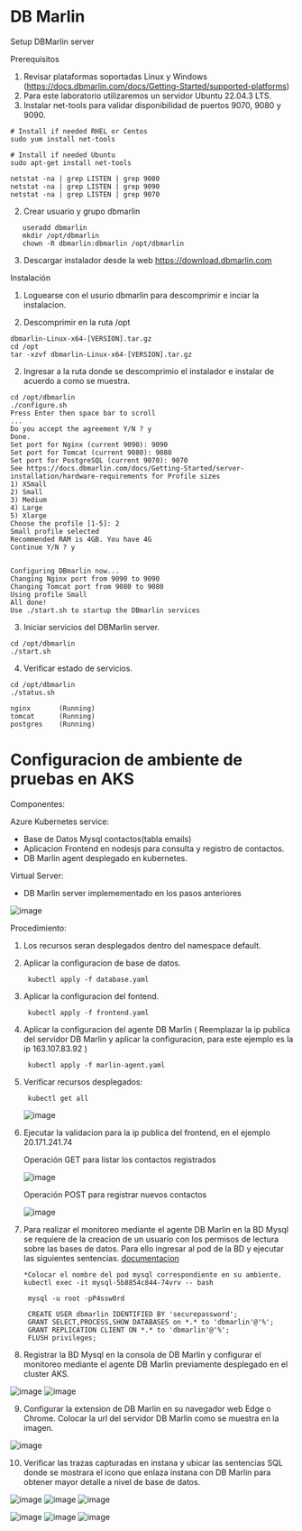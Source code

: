 # DB Marlin

Setup DBMarlin server

  Prerequisitos
  
  1. Revisar plataformas soportadas Linux y Windows (https://docs.dbmarlin.com/docs/Getting-Started/supported-platforms)
  2. Para este laboratorio utilizaremos un servidor Ubuntu 22.04.3 LTS.
  3. Instalar net-tools para validar disponibilidad de puertos 9070, 9080 y 9090.
  
    # Install if needed RHEL or Centos
    sudo yum install net-tools
    
    # Install if needed Ubuntu
    sudo apt-get install net-tools
    
    netstat -na | grep LISTEN | grep 9080
    netstat -na | grep LISTEN | grep 9090
    netstat -na | grep LISTEN | grep 9070
  
  2. Crear usuario y grupo dbmarlin

  ```
     useradd dbmarlin
     mkdir /opt/dbmarlin
     chown -R dbmarlin:dbmarlin /opt/dbmarlin
  ```

  3. Descargar instalador desde la web https://download.dbmarlin.com


  Instalación
  
  1. Loguearse con el usurio dbmarlin para descomprimir e inciar la instalacion. 

  2. Descomprimir en la ruta /opt
     
    dbmarlin-Linux-x64-[VERSION].tar.gz 
    cd /opt
    tar -xzvf dbmarlin-Linux-x64-[VERSION].tar.gz

  2. Ingresar a la ruta donde se descomprimio el instalador e instalar de acuerdo a como se muestra.

    cd /opt/dbmarlin
    ./configure.sh
    Press Enter then space bar to scroll
    ...
    Do you accept the agreement Y/N ? y
    Done.
    Set port for Nginx (current 9090): 9090
    Set port for Tomcat (current 9080): 9080
    Set port for PostgreSQL (current 9070): 9070
    See https://docs.dbmarlin.com/docs/Getting-Started/server-installation/hardware-requirements for Profile sizes
    1) XSmall
    2) Small
    3) Medium
    4) Large
    5) Xlarge
    Choose the profile [1-5]: 2
    Small profile selected
    Recommended RAM is 4GB. You have 4G
    Continue Y/N ? y
    
    
    Configuring DBmarlin now...
    Changing Nginx port from 9090 to 9090
    Changing Tomcat port from 9080 to 9080
    Using profile Small
    All done!
    Use ./start.sh to startup the DBmarlin services


  3. Iniciar servicios del DBMarlin server.

    cd /opt/dbmarlin
    ./start.sh

  4. Verificar estado de servicios.

    cd /opt/dbmarlin
    ./status.sh
    
    nginx       (Running)
    tomcat      (Running)
    postgres    (Running)

# Configuracion de ambiente de pruebas en AKS

Componentes:

Azure Kubernetes service:
- Base de Datos Mysql contactos(tabla emails)
- Aplicacion Frontend en nodesjs para consulta y registro de contactos.
- DB Marlin agent desplegado en kubernetes.

Virtual Server:
- DB Marlin server implemementado en los pasos anteriores

![image](https://github.com/juan-conde-21/DBMarlin/assets/13276404/b22f88bc-00f8-4430-82f2-f247cf3c02ca)

Procedimiento:

1. Los recursos seran desplegados dentro del namespace default.
  
2. Aplicar la configuracion de base de datos.

        kubectl apply -f database.yaml

3. Aplicar la configuracion del fontend.
 
        kubectl apply -f frontend.yaml

4. Aplicar la configuracion del agente DB Marlin ( Reemplazar la ip publica del servidor DB Marlin y aplicar la configuracion, para este ejemplo es la ip 163.107.83.92 )

        kubectl apply -f marlin-agent.yaml

5. Verificar recursos desplegados:
 
        kubectl get all

    ![image](https://github.com/juan-conde-21/DBMarlin/assets/13276404/19608ed5-2d5a-4b05-bc01-0c3937300047)

6. Ejecutar la validacion para la ip publica del frontend, en el ejemplo 20.171.241.74

   Operación GET para listar los contactos registrados

   ![image](https://github.com/juan-conde-21/DBMarlin/assets/13276404/9af7d201-6ef1-4efa-bd03-c3aed7cd570d)

   Operación POST para registrar nuevos contactos
 
   ![image](https://github.com/juan-conde-21/DBMarlin/assets/13276404/6eb4760a-68c1-4cef-b512-d29c47bbc9ac)

7. Para realizar el monitoreo mediante el agente DB Marlin en la BD Mysql se requiere de la creacion de un usuario con los permisos de lectura sobre las bases de datos. Para ello ingresar al pod de la BD y ejecutar las siguientes sentencias. [documentacion](https://docs.dbmarlin.com/docs/Monitored-Technologies/Databases/mysql)

       *Colocar el nombre del pod mysql correspondiente en su ambiente.
       kubectl exec -it mysql-5b8854c844-74vrv -- bash

        mysql -u root -pP4ssw0rd
        
        CREATE USER dbmarlin IDENTIFIED BY 'securepassword';
        GRANT SELECT,PROCESS,SHOW DATABASES on *.* to 'dbmarlin'@'%';
        GRANT REPLICATION CLIENT ON *.* to 'dbmarlin'@'%';
        FLUSH privileges;


8. Registrar la BD Mysql en la consola de DB Marlin y configurar el monitoreo mediante el agente DB Marlin previamente desplegado en el cluster AKS.


![image](https://github.com/juan-conde-21/DBMarlin/assets/13276404/4a817c36-fb79-44ed-8197-dc33f9351e9a)
![image](https://github.com/juan-conde-21/DBMarlin/assets/13276404/4a615e7b-6b81-47ff-8baa-5407f12230c5)



9. Configurar la extension de DB Marlin en su navegador web Edge o Chrome. Colocar la url del servidor DB Marlin como se muestra en la imagen.


![image](https://github.com/juan-conde-21/DBMarlin/assets/13276404/299f9595-e1dd-45c0-94d3-3f6688605350)

10. Verificar las trazas capturadas en instana y ubicar las sentencias SQL donde se mostrara el icono que enlaza instana con DB Marlin para obtener mayor detalle a nivel de base de datos.

![image](https://github.com/juan-conde-21/DBMarlin/assets/13276404/802191de-08c2-49b2-bc71-bc0b83712916)
![image](https://github.com/juan-conde-21/DBMarlin/assets/13276404/a997a03d-dfe1-41f1-8359-76845f15d986)
![image](https://github.com/juan-conde-21/DBMarlin/assets/13276404/6b9662df-7375-480d-8a33-b05ac710590e)

![image](https://github.com/juan-conde-21/DBMarlin/assets/13276404/a504b674-1f9d-444a-a286-cd1cf797cf54)
![image](https://github.com/juan-conde-21/DBMarlin/assets/13276404/d488cc1f-2b08-427c-b39e-84dee7e6387e)
![image](https://github.com/juan-conde-21/DBMarlin/assets/13276404/ad9f0346-ad59-4a5e-a3e3-b9879429fbca)









  


